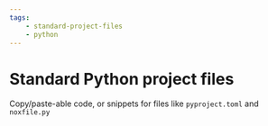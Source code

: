 ```yaml
---
tags:
    - standard-project-files
    - python
---
```


# Standard Python project files

Copy/paste-able code, or snippets for files like `pyproject.toml` and `noxfile.py`
